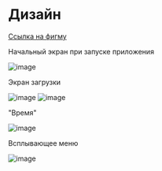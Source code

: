 # Дизайн

[Ссылка на фигму](https://www.figma.com/file/N2UCjqmfz43F2lxwAORUJj/%D0%95%D0%BB%D0%B5%D0%BD%D0%B0-%D0%94%D0%B0%D0%BD%D0%B8%D0%BB%D0%B5%D0%BD%D0%BA%D0%BE's-team-library?node-id=725%3A131)

Начальный экран при запуске приложения 

![image](https://user-images.githubusercontent.com/80381507/138937388-6bf522af-0e79-4f0a-ad1c-b2bf30befa33.png)

Экран загрузки

![image](https://user-images.githubusercontent.com/80381507/138937519-937bef0c-de4b-471b-8505-df8c7dd0a411.png)
![image](https://user-images.githubusercontent.com/80381507/138937604-5ee6970d-0ada-47b8-823d-dcfe9cd511f7.png)

"Время"

![image](https://user-images.githubusercontent.com/80381507/138937649-51b53288-3d95-4d98-a0ce-b5ec845082e7.png)

Всплывающее меню

![image](https://user-images.githubusercontent.com/80381507/138937679-8ffc2def-fa73-4285-af69-7ae92bade68f.png)
